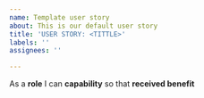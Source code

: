 ```yaml
---
name: Template user story
about: This is our default user story
title: 'USER STORY: <TITTLE>'
labels: ''
assignees: ''

---
```


As  a **role** I can **capability** so that **received benefit**
